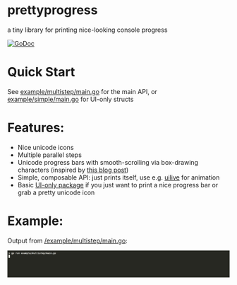 prettyprogress
====

a tiny library for printing nice-looking console progress

[![GoDoc](https://godoc.org/github.com/julz/prettyprogress?status.png)](https://godoc.org/github.com/julz/prettyprogress)

# Quick Start

See [example/multistep/main.go](example/multistep/main.go) for the main API, or [example/simple/main.go](example/simple/main.go) for UI-only structs

# Features:

 - Nice unicode icons
 - Multiple parallel steps
 - Unicode progress bars with smooth-scrolling via box-drawing characters (inspired by [this blog post](https://mike42.me/blog/2018-06-make-better-cli-progress-bars-with-unicode-block-characters))
 - Simple, composable API: just prints itself, use e.g. [uilive](https://github.com/gosuri/uilive) for animation
 - Basic [UI-only package](https://godoc.org/github.com/julz/prettyprogress/ui) if you just want to print a nice progress bar or grab a pretty unicode icon

# Example:

Output from [/example/multistep/main.go](example/multistep/main.go):

![example](doc/demo.gif)
